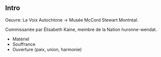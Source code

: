 ## Intro ##

Oeuvre: La Voix Autochtone -> Musée McCord Stewart Montréal.

Commissariée par Élisabeth Kaine, membre de la Nation huronne-wendat.

- Matériel
- Souffrance
- Ouverture (paix, union, harmonie)
